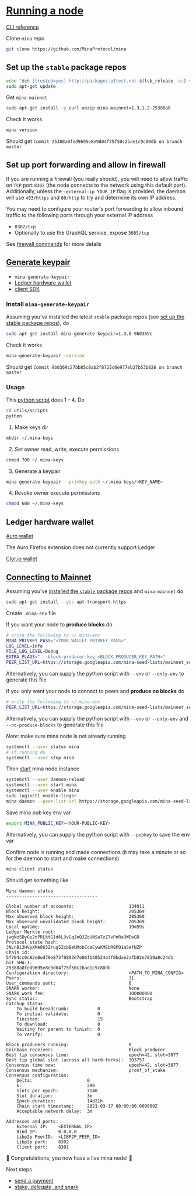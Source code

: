 # [Running a node](https://docs.minaprotocol.com/node-operators/getting-started)

[CLI reference](https://docs.minaprotocol.com/node-operators/mina-cli-reference)

Clone `mina` repo

```sh
git clone https://github.com/MinaProtocol/mina
```

## Set up the `stable` package repos

```sh
echo "deb [trusted=yes] http://packages.o1test.net $(lsb_release -cs) stable" | sudo tee /etc/apt/sources.list.d/mina.list
sudo apt-get update
```

Get `mina-mainnet`

```sh
sudo apt-get install -y curl unzip mina-mainnet=1.3.1.2-25388a0
```

Check it works

```sh
mina version
```

Should get `Commit 25388a0fed9695e8e9d04f75f50c2bae1c9c80db on branch master`

## Set up port forwarding and allow in firewall

If you are running a firewall (you really should), you will need to allow traffic on `TCP` port `8302` (the node connects to the network using this default port). Additionally, unless the `-external-ip YOUR_IP` flag is provided, the daemon will use `403/https` and `80/http` to try and determine its own IP address.

You may need to configure your router's port forwarding to allow inbound traffic to the following ports through your external IP address

- `8302/tcp`
- Optionally to use the GraphQL service, expose `3085/tcp`

See [firewall commands](./helpful_commands.md#firewall) for more details

## [Generate keypair](https://docs.minaprotocol.com/node-operators/generating-a-keypair)

- `mina-generate-keypair`
- [Ledger hardware wallet](https://docs.minaprotocol.com/using-mina/ledger-hardware-wallet)
- [client SDK](https://docs.minaprotocol.com/node-operators/generating-a-keypair#client-sdk)

### Install `mina-generate-keypair`

Assuming you've installed the latest `stable` package repos (see [set up the stable package repos](./running_a_node.md#set-up-the-stable-package-repos)), do

```sh
sudo apt-get install mina-generate-keypair=1.3.0-9b0369c
```

Check it works

```sh
mina-generate-keypair -version
```

Should get `Commit 9b0369c27bb85c8ab2f8725c6e977eb27b53b826 on branch master`

### Usage

This [python script](../utils/scripts/mina_gen_keypair.py) does 1 - 4. Do

```sh
cd utils/scripts
python
```

1. Make keys dir

```sh
mkdir ~/.mina-keys
```

2. Set owner read, write, execute permissions

```sh
chmod 700 ~/.mina-keys
```

3. Generate a keypair

```sh
mina-generate-keypair --privkey-path ~/.mina-keys/<KEY_NAME>
```

4. Revoke owner execute permissions

```sh
chmod 600 ~/.mina-keys
```

## Ledger hardware wallet

[Auro wallet](https://www.aurowallet.com/)

The Auro Firefox extension does not currently support Ledger

[Clor.io wallet](https://github.com/nerdvibe/clorio-client/releases/tag/v1.0.0)

## [Connecting to Mainnet](https://docs.minaprotocol.com/node-operators/connecting-to-the-network)

Assuming you've [installed the `stable` package repos](./running_a_node.md#set-up-the-stable-package-repos) and `mina-mainnet` do

```sh
sudo apt-get install --yes apt-transport-https
```

Create `.mina-env` file

If you want your node to **produce blocks** do

```sh
# write the following to ~/.mina-env
MINA_PRIVKEY_PASS="<YOUR_WALLET_PRIVKEY_PASS>"
LOG_LEVEL=Info
FILE_LOG_LEVEL=Debug
EXTRA_FLAGS=" --block-producer-key <BLOCK_PRODUCER_KEY_PATH>"
PEER_LIST_URL=https://storage.googleapis.com/mina-seed-lists/mainnet_seeds.tx
```

Alternatively, you can supply the python script with `--env` or `--only-env` to generate this file

If you only want your node to connect to peers and **produce no blocks** do

```sh
# write the following to ~/.mina-env
PEER_LIST_URL=https://storage.googleapis.com/mina-seed-lists/mainnet_seeds.tx
```

Alternatively, you can supply the python script with `--env` or `--only-env` and `--no-produce-blocks` to generate this file

*Note*: make sure mina node is not already running

```sh
systemctl --user status mina
# if running do
systemctl --user stop mina
```

Then [start](../scripts/mina_start.sh) mina node instance

```sh
systemctl --user daemon-reload
systemctl --user start mina
systemctl --user enable mina
sudo loginctl enable-linger
mina daemon --peer-list-url https://storage.googleapis.com/mina-seed-lists/mainnet_seeds.txt
```

Save mina pub key env var

```sh
export MINA_PUBLIC_KEY=<YOUR-PUBLIC-KEY>
```

Alternatively, you can supply the python script with `--pubkey` to save the env var

Confirm node is running and made connections (it may take a minute or so for the daemon to start and make connections)

```sh
mina client status
```

Should get something like

```
Mina daemon status
-----------------------------------

Global number of accounts:                     134011
Block height:                                  205369
Max observed block height:                     205369
Max observed unvalidated block height:         205369
Local uptime:                                  19m59s
Ledger Merkle root:                            jwgNo5DyGu2nPRLktG1d6L3vGqJeQJZoUNSaTzZ7vPnRa3WEwGD
Protocol state hash:                           3NLnBi3HVyXMe865Zrug5ZcbBeUMobCcaCywKMEbR8PQ1aSefNZP
Chain id:                                      5f704cc0c82e0ed70e873f0893d7e06f148524e3f0bdae2afb02e7819a0c24d1
Git SHA-1:                                     25388a0fed9695e8e9d04f75f50c2bae1c9c80db
Configuration directory:                       <PATH_TO_MINA_CONFIG>
Peers:                                         31
User_commands sent:                            0
SNARK worker:                                  None
SNARK work fee:                                100000000
Sync status:                                   Bootstrap
Catchup status:                                
	To build breadcrumb:           0
	To initial validate:           0
	Finished:                      15
	To download:                   0
	Waiting for parent to finish:  0
	To verify:                     0

Block producers running:                       0
Coinbase receiver:                             Block producer
Best tip consensus time:                       epoch=42, slot=3877
Best tip global slot (across all hard-forks):  303757
Consensus time now:                            epoch=42, slot=3877
Consensus mechanism:                           proof_of_stake
Consensus configuration:                       
	Delta:                     0
	k:                         290
	Slots per epoch:           7140
	Slot duration:             3m
	Epoch duration:            14d21h
	Chain start timestamp:     2021-03-17 00:00:00.000000Z
	Acceptable network delay:  3m

Addresses and ports:                           
	External IP:    <EXTERNAL_IP>
	Bind IP:        0.0.0.0
	Libp2p PeerID:  <LIBP2P_PEER_ID>
	Libp2p port:    8302
	Client port:    8301
```

🎉 Congratulations, you now have a live mina node! 🎉

Next steps

- [send a payment](./sending_a_payment.md)
- [stake, delegate, and snark](./delegate_and_snark.md)
